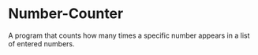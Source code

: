 # Number-Counter
A program that counts how many times a specific number appears in a list of entered numbers.
